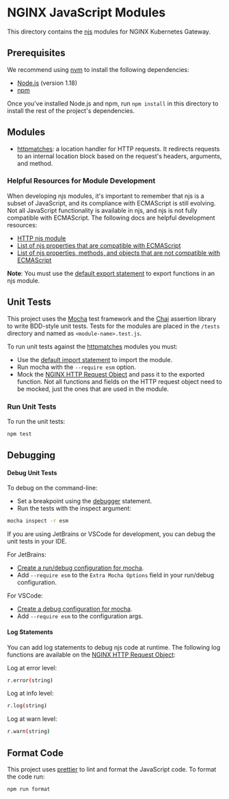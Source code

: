 # NGINX JavaScript Modules

This directory contains the [njs](http://nginx.org/en/docs/njs/) modules for NGINX Kubernetes Gateway. 

## Prerequisites

We recommend using [nvm](https://github.com/nvm-sh/nvm/blob/master/README.md) to install the following dependencies:

- [Node.js](https://nodejs.org/en/) (version 1.18) 
- [npm](https://docs.npmjs.com/)

Once you've installed Node.js and npm, run `npm install` in this directory to install the rest of the project's dependencies. 

## Modules

- [httpmatches](./src/httpmatches.js): a location handler for HTTP requests. It redirects requests to an internal location block based on the request's headers, arguments, and method.

### Helpful Resources for Module Development

When developing njs modules, it's important to remember that njs is a subset of JavaScript, and its compliance with ECMAScript is still evolving.
Not all JavaScript functionality is available in njs, and njs is not fully compatible with ECMAScript. The following docs are helpful development resources:

- [HTTP njs module](https://nginx.org/en/docs/http/ngx_http_js_module.html)
- [List of njs properties that are compatible with ECMAScript](http://nginx.org/en/docs/njs/compatibility.html)
- [List of njs properties, methods, and objects that are not compatible with ECMAScript](http://nginx.org/en/docs/njs/reference.html)

**Note**: You must use the [default export statement](https://developer.mozilla.org/en-US/docs/web/javascript/reference/statements/export) to export functions in an njs module.

## Unit Tests

This project uses the [Mocha](https://mochajs.org/) test framework and the [Chai](https://www.chaijs.com/) assertion library to write BDD-style unit tests. Tests for the modules are placed in the `/tests` directory and named as `<module-name>.test.js`.

To run unit tests against the [httpmatches](./src/httpmatches.js) modules you must:
- Use the [default import statement](https://developer.mozilla.org/en-US/docs/Web/JavaScript/Reference/Statements/import#importing_defaults) to import the module.
- Run mocha with the `--require esm` option. 
- Mock the [NGINX HTTP Request Object](http://nginx.org/en/docs/njs/reference.html#http) and pass it to the exported function. Not all functions and fields on the HTTP request object need to be mocked, just the ones that are used in the module.

### Run Unit Tests 

To run the unit tests:

```bash
npm test
```

## Debugging

#### Debug Unit Tests

To debug on the command-line:
- Set a breakpoint using the [debugger](https://developer.mozilla.org/en-US/docs/Web/JavaScript/Reference/Statements/debugger) statement.
- Run the tests with the inspect argument:

```bash
mocha inspect -r esm
```

If you are using JetBrains or VSCode for development, you can debug the unit tests in your IDE.

For JetBrains:
- [Create a run/debug configuration for mocha](https://www.jetbrains.com/help/idea/run-debug-configuration-mocha.html).
- Add `--require esm` to the `Extra Mocha Options` field in your run/debug configuration.

For VSCode:
- [Create a debug configuration for mocha](https://dev.to/wakeupmh/debugging-mocha-tests-in-vscode-468a).
- Add `--require esm` to the configuration args.

#### Log Statements

You can add log statements to debug njs code at runtime. The following log functions are available on the [NGINX HTTP Request Object](http://nginx.org/en/docs/njs/reference.html#http):

Log at error level:

```bash
r.error(string)
```

Log at info level:

```bash
r.log(string)
```

Log at warn level:

```bash
r.warn(string)
```

## Format Code

This project uses [prettier](https://prettier.io/) to lint and format the JavaScript code. To format the code run:

```bash
npm run format
```
